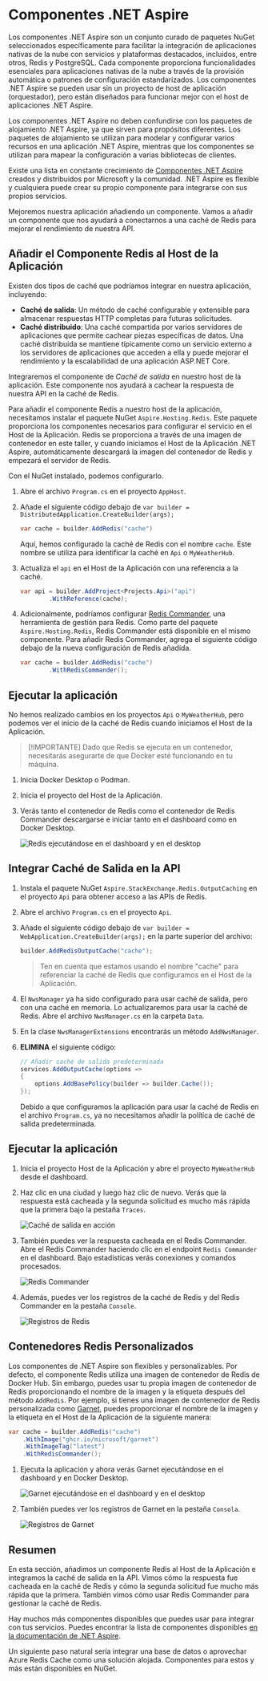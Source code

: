 # Componentes .NET Aspire

Los componentes .NET Aspire son un conjunto curado de paquetes NuGet seleccionados específicamente para facilitar la integración de aplicaciones nativas de la nube con servicios y plataformas destacados, incluidos, entre otros, Redis y PostgreSQL. Cada componente proporciona funcionalidades esenciales para aplicaciones nativas de la nube a través de la provisión automática o patrones de configuración estandarizados. Los componentes .NET Aspire se pueden usar sin un proyecto de host de aplicación (orquestador), pero están diseñados para funcionar mejor con el host de aplicaciones .NET Aspire.

Los componentes .NET Aspire no deben confundirse con los paquetes de alojamiento .NET Aspire, ya que sirven para propósitos diferentes. Los paquetes de alojamiento se utilizan para modelar y configurar varios recursos en una aplicación .NET Aspire, mientras que los componentes se utilizan para mapear la configuración a varias bibliotecas de clientes.

Existe una lista en constante crecimiento de [Componentes .NET Aspire](https://learn.microsoft.com/dotnet/aspire/fundamentals/components-overview?tabs=dotnet-cli#available-components) creados y distribuidos por Microsoft y la comunidad. .NET Aspire es flexible y cualquiera puede crear su propio componente para integrarse con sus propios servicios.


Mejoremos nuestra aplicación añadiendo un componente. Vamos a añadir un componente que nos ayudará a conectarnos a una caché de Redis para mejorar el rendimiento de nuestra API.

## Añadir el Componente Redis al Host de la Aplicación

Existen dos tipos de caché que podríamos integrar en nuestra aplicación, incluyendo:

- **Caché de salida**: Un método de caché configurable y extensible para almacenar respuestas HTTP completas para futuras solicitudes.
- **Caché distribuido**: Una caché compartida por varios servidores de aplicaciones que permite cachear piezas específicas de datos. Una caché distribuida se mantiene típicamente como un servicio externo a los servidores de aplicaciones que acceden a ella y puede mejorar el rendimiento y la escalabilidad de una aplicación ASP.NET Core.

Integraremos el componente de _Caché de salida_ en nuestro host de la aplicación. Este componente nos ayudará a cachear la respuesta de nuestra API en la caché de Redis.

Para añadir el componente Redis a nuestro host de la aplicación, necesitamos instalar el paquete NuGet `Aspire.Hosting.Redis`. Este paquete proporciona los componentes necesarios para configurar el servicio en el Host de la Aplicación. Redis se proporciona a través de una imagen de contenedor en este taller, y cuando iniciamos el Host de la Aplicación .NET Aspire, automáticamente descargará la imagen del contenedor de Redis y empezará el servidor de Redis.

Con el NuGet instalado, podemos configurarlo.

1. Abre el archivo `Program.cs` en el proyecto `AppHost`.
1. Añade el siguiente código debajo de `var builder = DistributedApplication.CreateBuilder(args);`

	```csharp
	var cache = builder.AddRedis("cache")
	```
	Aquí, hemos configurado la caché de Redis con el nombre `cache`. Este nombre se utiliza para identificar la caché en `Api` o `MyWeatherHub`.
1. Actualiza el `api` en el Host de la Aplicación con una referencia a la caché.

	```csharp
	var api = builder.AddProject<Projects.Api>("api")
			.WithReference(cache);
	```

1. Adicionalmente, podríamos configurar [Redis Commander](https://joeferner.github.io/redis-commander/), una herramienta de gestión para Redis. Como parte del paquete `Aspire.Hosting.Redis`, Redis Commander está disponible en el mismo componente. Para añadir Redis Commander, agrega el siguiente código debajo de la nueva configuración de Redis añadida.

	```csharp
	var cache = builder.AddRedis("cache")
			.WithRedisCommander();
	```

## Ejecutar la aplicación

No hemos realizado cambios en los proyectos `Api` o `MyWeatherHub`, pero podemos ver el inicio de la caché de Redis cuando iniciamos el Host de la Aplicación.

> [!IMPORTANTE]
> Dado que Redis se ejecuta en un contenedor, necesitarás asegurarte de que Docker esté funcionando en tu máquina.

1. Inicia Docker Desktop o Podman.
1. Inicia el proyecto del Host de la Aplicación.
1. Verás tanto el contenedor de Redis como el contenedor de Redis Commander descargarse e iniciar tanto en el dashboard como en Docker Desktop.

	![Redis ejecutándose en el dashboard y en el desktop](./media/redis-started.png)

## Integrar Caché de Salida en la API

1. Instala el paquete NuGet `Aspire.StackExchange.Redis.OutputCaching` en el proyecto `Api` para obtener acceso a las APIs de Redis.
1. Abre el archivo `Program.cs` en el proyecto `Api`.
1. Añade el siguiente código debajo de `var builder = WebApplication.CreateBuilder(args);` en la parte superior del archivo:

	```csharp
	builder.AddRedisOutputCache("cache");
	```

	> Ten en cuenta que estamos usando el nombre "cache" para referenciar la caché de Redis que configuramos en el Host de la Aplicación.
1. El `NwsManager` ya ha sido configurado para usar caché de salida, pero con una caché en memoria. Lo actualizaremos para usar la caché de Redis. Abre el archivo `NwsManager.cs` en la carpeta `Data`.
1. En la clase `NwsManagerExtensions` encontrarás un método `AddNwsManager`.
1. **ELIMINA** el siguiente código:

	```csharp
	// Añadir caché de salida predeterminada
	services.AddOutputCache(options =>
	{
		options.AddBasePolicy(builder => builder.Cache());
	});
	```

	Debido a que configuramos la aplicación para usar la caché de Redis en el archivo `Program.cs`, ya no necesitamos añadir la política de caché de salida predeterminada.

## Ejecutar la aplicación
1. Inicia el proyecto Host de la Aplicación y abre el proyecto `MyWeatherHub` desde el dashboard.
1. Haz clic en una ciudad y luego haz clic de nuevo. Verás que la respuesta está cacheada y la segunda solicitud es mucho más rápida que la primera bajo la pestaña `Traces`.

	![Caché de salida en acción](./media/output-caching.png)

1. También puedes ver la respuesta cacheada en el Redis Commander. Abre el Redis Commander haciendo clic en el endpoint `Redis Commander` en el dashboard. Bajo estadísticas verás conexiones y comandos procesados.

	![Redis Commander](./media/redis-commander.png)
1. Además, puedes ver los registros de la caché de Redis y del Redis Commander en la pestaña `Console`.

	![Registros de Redis](./media/redis-logs.png)

## Contenedores Redis Personalizados

Los componentes de .NET Aspire son flexibles y personalizables. Por defecto, el componente Redis utiliza una imagen de contenedor de Redis de Docker Hub. Sin embargo, puedes usar tu propia imagen de contenedor de Redis proporcionando el nombre de la imagen y la etiqueta después del método `AddRedis`. Por ejemplo, si tienes una imagen de contenedor de Redis personalizada como [Garnet](https://github.com/microsoft/garnet), puedes proporcionar el nombre de la imagen y la etiqueta en el Host de la Aplicación de la siguiente manera:

```csharp
var cache = builder.AddRedis("cache")
	.WithImage("ghcr.io/microsoft/garnet")
	.WithImageTag("latest")
	.WithRedisCommander();
```

1. Ejecuta la aplicación y ahora verás Garnet ejecutándose en el dashboard y en Docker Desktop.

	![Garnet ejecutándose en el dashboard y en el desktop](./media/garnet-started.png)
1. También puedes ver los registros de Garnet en la pestaña `Consola`.

	![Registros de Garnet](./media/garnet-logs.png)


## Resumen
En esta sección, añadimos un componente Redis al Host de la Aplicación e integramos la caché de salida en la API. Vimos cómo la respuesta fue cacheada en la caché de Redis y cómo la segunda solicitud fue mucho más rápida que la primera. También vimos cómo usar Redis Commander para gestionar la caché de Redis.

Hay muchos más componentes disponibles que puedes usar para integrar con tus servicios. Puedes encontrar la lista de componentes disponibles [en la documentación de .NET Aspire](https://learn.microsoft.com/dotnet/aspire/fundamentals/components-overview?tabs=dotnet-cli#available-components).

Un siguiente paso natural sería integrar una base de datos o aprovechar Azure Redis Cache como una solución alojada. Componentes para estos y más están disponibles en NuGet.